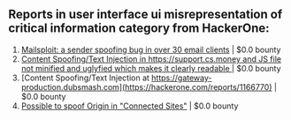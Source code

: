 ## Reports in user interface ui misrepresentation of critical information category from HackerOne:
1. [Mailsploit: a sender spoofing bug in over 30 email clients](https://hackerone.com/reports/295339) | $0.0 bounty
2. [Content Spoofing/Text Injection in https://support.cs.money and JS file not minified and uglyfied which makes it clearly readable ](https://hackerone.com/reports/997198) | $0.0 bounty
3. [Content Spoofing/Text Injection at https://gateway-production.dubsmash.com](https://hackerone.com/reports/1166770) | $0.0 bounty
4. [Possible to spoof Origin in "Connected Sites"](https://hackerone.com/reports/1710564) | $0.0 bounty
